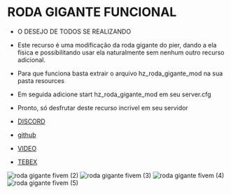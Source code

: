 # RODA GIGANTE FUNCIONAL

- O DESEJO DE TODOS SE REALIZANDO
- Este recurso é uma modificação da roda gigante do pier, dando a ela fisica e possibilitando usar ela naturalmente sem nenhum outro recurso adicional.

- Para que funciona basta extrair o arquivo hz_roda_gigante_mod na sua pasta resources 

- Em seguida adicione start hz_roda_gigante_mod em seu server.cfg

- Pronto, só desfrutar deste recurso incrivel em seu servidor

- [DISCORD](https://discord.gg/YMznAAaaVC)

- [github](https://github.com/hzstore)

- [VIDEO](https://youtu.be/lRve2K0Pgpw)

- [TEBEX](https://hz-store.tebex.io/package/6001669)

![roda gigante fivem (2)](https://github.com/hzstore/roda_gigante/assets/145871489/fad5a68c-02ea-4fdb-b6d0-be144fe4d8e8)
![roda gigante fivem (3)](https://github.com/hzstore/roda_gigante/assets/145871489/f6d1a346-6c7b-47e0-a366-3c6371d3bbf0)
![roda gigante fivem (4)](https://github.com/hzstore/roda_gigante/assets/145871489/d50937bb-9aea-437d-afe4-b1ac8f97ba29)
![roda gigante fivem (5)](https://github.com/hzstore/roda_gigante/assets/145871489/2973cfe5-6cae-4e78-8c48-33200f97e0d7)

